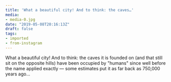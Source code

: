 ```yaml
---
title: 'What a beautiful city! And to think: the caves…'
media:
- media-0.jpg
date: "2019-05-08T20:16:13Z"
draft: false
tags:
- imported
- from-instagram
---
```

What a beautiful city\! And to think: the caves it is founded on \(and that still sit on the opposite hills\) have been occupied by "humans" since well before the name applied exactly — some estimates put it as far back as 750,000 years ago…
